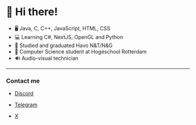 # 👋 Hi there!

- 🖥️ Java, C, C++, JavaScript, HTML, CSS
- 💻 Learning C#, NextJS, OpenGL and Python
- 📜 Studied and graduated Havo N&T/N&G
- 🏫 Computer Science student at Hogeschool Rotterdam
- 🔊 Audio-visual technician
-------------------------------------------------
### Contact me
- [Discord](https://discord.com/users/719880130280816730)

- [Telegram](https://t.me/mverkaik)

- [X](https://x.com/MikeVerkaik_)



